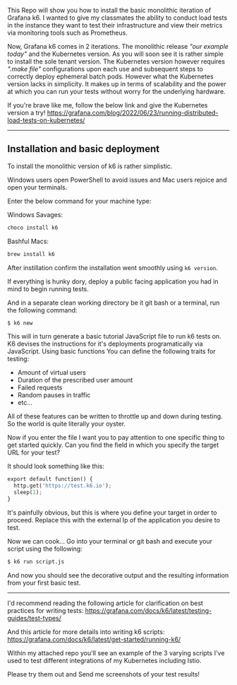 
This Repo will show you how to install the basic monolithic iteration of Grafana k6. I wanted to give my classmates the ability to conduct load tests in the instance they want to test their infrastructure and view their metrics via monitoring tools such as Prometheus.  

Now, Grafana k6 comes in 2 iterations. The monolithic release *"our example today"* and the Kubernetes version. As you will soon see it is rather simple to install the sole tenant version. The Kubernetes version however requires *".make file"* configurations upon each use and subsequent steps to correctly deploy ephemeral batch pods. However what the Kubernetes version lacks in simplicity. It makes up in terms of scalability and the power at which you can run your tests without worry for the underlying hardware. 

If you're brave like me, follow the below link and give the Kubernetes version a try! 
https://grafana.com/blog/2022/06/23/running-distributed-load-tests-on-kubernetes/

---
## Installation and basic deployment

To install the monolithic version of k6 is rather simplistic. 

Windows users open PowerShell to avoid issues and Mac users rejoice and open your terminals. 

Enter the below command for your machine type:

Windows Savages:
```python
choco install k6
```

Bashful Macs:
```python
brew install k6
```


After instillation confirm the installation went smoothly using `k6 version`.

If everything is hunky dory, deploy a public facing application you had in mind to begin running tests. 

And in a separate clean working directory be it git bash or a terminal, run the following command:
```python
$ k6 new
```

This will in turn generate a basic tutorial JavaScript file to run k6 tests on. K6 devises the instructions for it's deployments programatically via JavaScript. Using basic functions You can define the following traits for testing: 

- Amount of virtual users
- Duration of the prescribed user amount
- Failed requests 
- Random pauses in traffic
- etc...

All of these features can be written to throttle up and down during testing. So the world is quite literally your oyster. 

Now if you enter the file I want you to pay attention to one specific thing to get started quickly.
Can you find the field in which you specify the target URL for your test? 

It should look something like this:
```python
export default function() {
  http.get('https://test.k6.io');
  sleep(1);
}
```
It's painfully obvious, but this is where you define your target in order to proceed. Replace this with the external Ip of the application you desire to test. 

Now we can cook... 
Go into your terminal or git bash and execute your script using the following:
```python
$ k6 run script.js
```
And now you should see the decorative output and the resulting information from your first basic test. 

---
I'd recommend reading the following article for clarification on best practices for writing tests:
https://grafana.com/docs/k6/latest/testing-guides/test-types/

And this article for more details into writing k6 scripts:
https://grafana.com/docs/k6/latest/get-started/running-k6/

Within my attached repo you'll see an example of the 3 varying scripts I've used to test different integrations of my Kubernetes including Istio.  

Please try them out and Send me screenshots of your test results!

